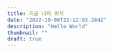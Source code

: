 ```yaml
---
title: 지금 나의 위치
date: "2022-10-08T22:12:03.284Z"
description: "Hello World"
thumbnail: ""
draft: true
---
```



